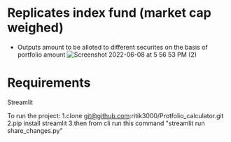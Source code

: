 # Replicates index fund (market cap weighed)
* Outputs amount to be alloted to different securites on the basis of portfolio amount 
![Screenshot 2022-06-08 at 5 56 53 PM (2)](https://user-images.githubusercontent.com/42741130/172617177-24f5ad7e-e0bb-48ef-9b58-059b58040f2a.png)





# Requirements
Streamlit

To run the project:
1.clone git@github.com:ritik3000/Protfolio_calculator.git
2.pip install streamlit
3.then from cli run this command "streamlit run share_changes.py"


